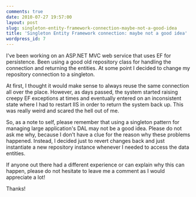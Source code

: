 ```yaml
---
comments: true
date: 2010-07-27 19:57:00
layout: post
slug: singleton-entity-framework-connection-maybe-not-a-good-idea
title: 'Singleton Entity Framework connection: maybe not a good idea'
wordpress_id: 7
---
```


I've been working on an ASP.NET MVC web service that uses EF for persistence. Been using a good old repository class for handling the connection and returning the entities. At some point I decided to change my repository connection to a singleton.

At first, I thought it would make sense to always reuse the same connection all over the place. However, as days passed, the system started raising creepy EF exceptions at times and eventually entered on an inconsistent state where I had to restart IIS in order to return the system back up. This was really weird and scared the hell out of me.

So, as a note to self, please remember that using a singleton pattern for managing large application's DAL may not be a good idea. Please do not ask me why, because I don't have a clue for the reason why these problems happened. Instead, I decided just to revert changes back and just instantiate a new repository instance whenever I needed to access the data entities. 

If anyone out there had a different experience or can explain why this can happen, please do not hesitate to leave me a comment as I would appreciate a lot!

Thanks!
